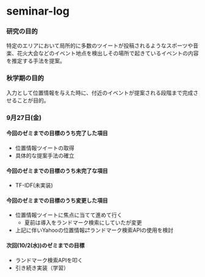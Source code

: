 # seminar-log

### 研究の目的

特定のエリアにおいて局所的に多数のツイートが投稿されるようなスポーツや音楽、花火大会などのイベント地点を検出しその場所で起きているイベントの内容を推定する手法を提案。

### 秋学期の目的

入力として位置情報を与えた時に、付近のイベントが提案される段階まで完成させることが目的。

### 9月27日(金)

#### 今回のゼミまでの目標のうち完了した項目

* 位置情報ツイートの取得
* 具体的な提案手法の確立

#### 今回のゼミまでの目標のうち未完了な項目

* TF-IDF(未実装)

#### 今回のゼミまでの目標のうち変更した項目

* 位置情報ツイートに焦点に当てて進めて行く
  * 夏前は導入をランドマーク検索にしていたが変更
* 上記に伴いYahooの位置情報⇄ランドマーク検索APIの使用を検討

#### 次回(10/2(水))のゼミまでの目標

* ランドマーク検索APIを叩く
* 引き続き実装（学習）

